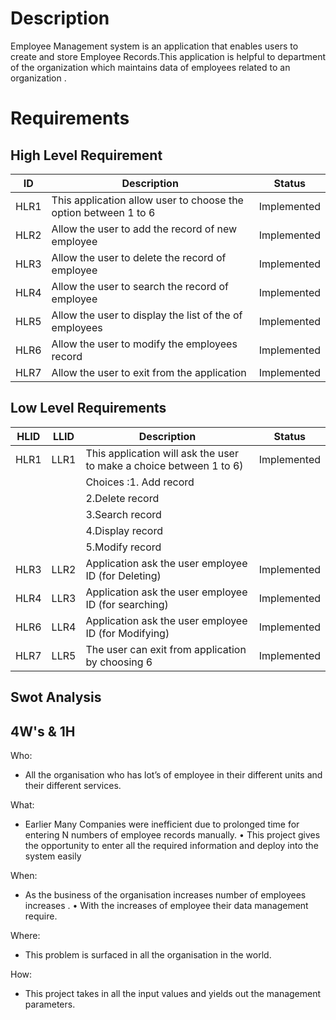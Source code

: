# Description
Employee Management system is an application that enables users to create and store Employee Records.This application is helpful to department of the organization which maintains data of employees related to an organization .

# Requirements

## High Level Requirement
| ID | Description | Status |
|----|-------------|--------|
|HLR1 | This application allow user to choose the option between 1 to 6 | Implemented|
|HLR2 | Allow the user to add the record of new employee | Implemented|
|HLR3 | Allow the user to delete the record of employee | Implemented|
|HLR4 | Allow the user to search the record of employee | Implemented|
|HLR5 |  Allow the user to display the list of the of employees | Implemented|
|HLR6 | Allow the user to modify the employees record | Implemented|
|HLR7 | Allow the user to exit from the application | Implemented|

## Low Level Requirements
| HLID |LLID | Description | Status |
|----  |-----|--------|--------|
|HLR1 |LLR1 |This application will ask the user to make a choice between 1 to 6)|Implemented|
|     |     |Choices :1. Add record |    |
|     |     |         2.Delete record |    |
|     |     |         3.Search record |    |
|     |     |         4.Display record |    |
|     |     |         5.Modify record |    |
|HLR3 |LLR2|Application ask the user employee ID (for Deleting)|Implemented|
|HLR4|LLR3|Application ask the user employee ID (for searching)|Implemented|
|HLR6|LLR4|Application ask the user employee ID (for Modifying)|Implemented|
|HLR7|LLR5|The user can exit from application by choosing 6|Implemented|
   
## Swot Analysis


## 4W's & 1H
Who:

* All the organisation who has lot’s of employee in their different units and their different services.

What:

* Earlier Many Companies were inefficient due to prolonged time for entering N numbers of employee records manually. • This project gives the opportunity to enter all the required information and deploy into the system easily

When:

* As the business of the organisation increases number of employees increases . • With the increases of employee their data management require.

Where:

* This problem is surfaced in all the organisation in the world.

How:

* This project takes in all the input values and yields out the management parameters.

